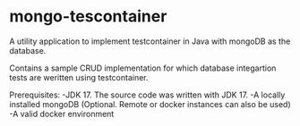 # mongo-tescontainer

A utility application to implement testcontainer in Java with mongoDB as the database.

Contains a sample CRUD implementation for which database integartion tests are weritten using testcontainer.

Prerequisites:
-JDK 17. The source code was written with JDK 17.
-A locally installed mongoDB (Optional. Remote or docker instances can also be used)
-A valid docker environment
